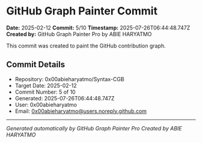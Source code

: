# GitHub Graph Painter Commit

**Date:** 2025-02-12
**Commit:** 5/10
**Timestamp:** 2025-07-26T06:44:48.747Z
**Created by:** GitHub Graph Painter Pro by ABIE HARYATMO

This commit was created to paint the GitHub contribution graph.

## Commit Details
- Repository: 0x00abieharyatmo/Syntax-CGB
- Target Date: 2025-02-12
- Commit Number: 5 of 10
- Generated: 2025-07-26T06:44:48.747Z
- User: 0x00abieharyatmo
- Email: 0x00abieharyatmo@users.noreply.github.com

---
*Generated automatically by GitHub Graph Painter Pro*
*Created by ABIE HARYATMO*
